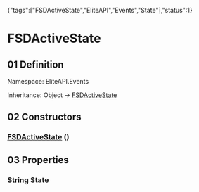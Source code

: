 {"tags":["FSDActiveState","EliteAPI","Events","State"],"status":1}

# FSDActiveState

## 01 Definition

Namespace: <span class='code'>EliteAPI.Events</span>

Inheritance: <span class='code'>Object</span> → <span class='code'>[FSDActiveState](../../EliteAPI/Events/FSDActiveState.html)</span>

## 02 Constructors

### <span class='code'>[FSDActiveState](../../EliteAPI/Events/FSDActiveState.html)</span> ()

## 03 Properties

### <span class='code'>String</span> State

